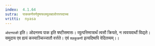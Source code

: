 ```yaml
---
index:  4.1.64
sutra:  पाककर्णपर्णपुष्पफलमूलबालोत्तरपदाच्च
vritti:  nyasa
---
```


`ओदनपाकी` इति। ओदनस्य पाक इति षष्टीसमासः। व्युत्पत्तिमात्रार्थं त्वसौ क्रियते, न त्ववयवार्थो विद्यते। समुदाय एव ह्ययं कस्याञ्चिज्जातौ वर्त्तते। एवं `शह्कुकर्णी` इत्यदिष्वपि वेदितव्यम्।।

